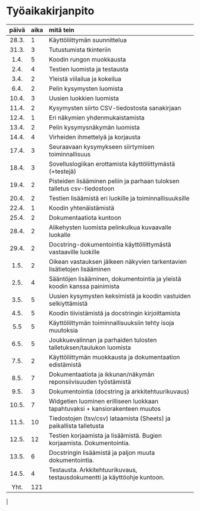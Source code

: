 # Työaikakirjanpito

| päivä | aika | mitä tein  |
| :----:|:-----| :-----|
| 28.3. |   1  | Käyttöliittymän suunnittelua                                                  |
| 31.3. |   3  | Tutustumista tkinteriin                                                       |
|  1.4. |   5  | Koodin rungon muokkausta                                                      |
|  2.4. |   4  | Testien luomista ja testausta                                                 |
|  3.4. |   2  | Yleistä viilailua ja kokeilua                                                 |
|  6.4. |   2  | Pelin kysymysten luomista                                                     |
| 10.4. |   3  | Uusien luokkien luomista                                                      |
| 11.4. |   2  | Kysymysten siirto CSV-tiedostosta sanakirjaan                                 |
| 12.4. |   1  | Eri näkymien yhdenmukaistamista                                               |
| 13.4. |   2  | Pelin kysymysnäkymän luomista                                                 |
| 14.4. |   4  | Virheiden ihmettelyä ja korjausta                                             |
| 17.4. |   3  | Seuraavaan kysymykseen siirtymisen toiminnallisuus                            |
| 18.4. |   3  | Sovelluslogiikan erottamista käyttöliittymästä (+testejä)                     |
| 19.4. |   2  | Pisteiden lisääminen peliin ja parhaan tuloksen talletus csv-tiedostoon       |
| 20.4. |   2  | Testien lisäämistä eri luokille ja toiminnallisuuksille                       |
| 22.4. |   1  | Koodin yhtenäistämistä                                                        |
| 25.4. |   2  | Dokumentaatiota kuntoon                                                       |
| 28.4. |   2  | Alikehysten luomista pelinkulkua kuvaavalle luokalle                          |
| 29.4. |   2  | Docstring-dokumentointia käyttöliittymästä vastaaville luokille               |
|  1.5. |   2  | Oikean vastauksen jälkeen näkyvien tarkentavien lisätietojen lisääminen       |
|  2.5. |   4  | Sääntöjen lisääminen, dokumentointia ja yleistä koodin kanssa painimista      |
|  3.5. |   5  | Uusien kysymysten keksimistä ja koodin vastuiden selkiyttämistä               |
|  4.5. |   5  | Koodin tiivistämistä ja docstringin kirjoittamista                            |
|  5.5  |   5  | Käyttöliittymän toiminnallisuuksiin tehty isoja muutoksia                     |
|  6.5. |   5  | Joukkuevalinnan ja parhaiden tulosten talletuksen/taulukon luomista           |
|  7.5. |   2  | Käyttöliittymän muokkausta ja dokumentaation edistämistä                      |
|  8.5. |   7  | Dokumentaatiota ja ikkunan/näkymän reponsiivisuuden työstämistä               |
|  9.5. |   3  | Dokumentointia (docstring ja arkkitehtuurikuvaus)                             |
| 10.5. |   7  | Widgetien luominen erilliseen luokkaan tapahtuvaksi +  kansiorakenteen muutos |
| 11.5. |  10  | Tiedostojen (tsv/csv) lataamista (Sheets) ja paikallista talletusta           |
| 12.5. |  12  | Testien korjaamista ja lisäämistä. Bugien korjaamista. Dokumentointia.        |
| 13.5. |   6  | Docstringin lisäämistä ja paljon muuta dokumentointia.                        |
| 14.5. |   4  | Testausta. Arkkitehtuurikuvaus, testausdokumentti ja käyttöohje kuntoon.      |
| Yht.  | 121  |                                     
|
